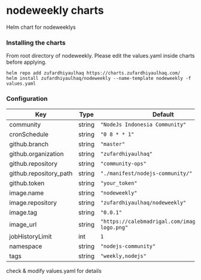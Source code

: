 # nodeweekly charts
Helm chart for nodeweeklys

### Installing the charts
From root directory of nodeweekly. Please edit the values.yaml inside charts before applying.
```
helm repo add zufardhiyaulhaq https://charts.zufardhiyaulhaq.com/
helm install zufardhiyaulhaq/nodeweekly --name-template nodeweekly -f values.yaml
```

### Configuration

| Key | Type | Default | Description |
|-----|------|---------|-------------|
| community | string | `"NodeJs Indonesia Community"` |  |
| cronSchedule | string | `"0 8 * * 1"` |  |
| github.branch | string | `"master"` |  |
| github.organization | string | `"zufardhiyaulhaq"` |  |
| github.repository | string | `"community-ops"` |  |
| github.repository_path | string | `"./manifest/nodejs-community/"` |  |
| github.token | string | `"your_token"` |  |
| image.name | string | `"nodeweekly"` |  |
| image.repository | string | `"zufardhiyaulhaq/nodeweekly"` |  |
| image.tag | string | `"0.0.1"` |  |
| image_url | string | `"https://calebmadrigal.com/images/nodejs-logo.png"` |  |
| jobHistoryLimit | int | `1` |  |
| namespace | string | `"nodejs-community"` |  |
| tags | string | `"weekly,nodejs"` |  |

check & modify values.yaml for details
